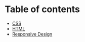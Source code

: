 # Table of contents

* [CSS](README.md)
* [HTML](css-considerations.md)
* [Responsive Design](responsive-design.md)

